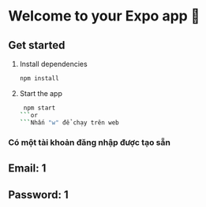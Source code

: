 # Welcome to your Expo app 👋

## Get started

1. Install dependencies

   ```bash
   npm install
   ```

2. Start the app

   ```bash
    npm start
   ```or
   ```Nhấn "w" để chạy trên web

### Có một tài khoản đăng nhập được tạo sẵn
## Email: 1
## Password: 1


